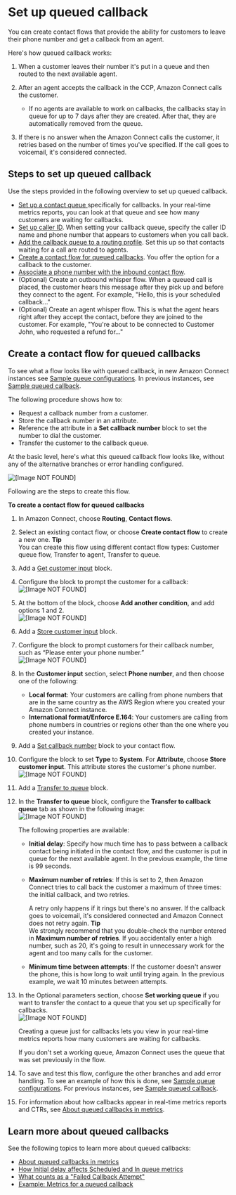 # Set up queued callback<a name="setup-queued-callback"></a>

You can create contact flows that provide the ability for customers to leave their phone number and get a callback from an agent\. 

Here's how queued callback works: 

1. When a customer leaves their number it's put in a queue and then routed to the next available agent\.

1. After an agent accepts the callback in the CCP, Amazon Connect calls the customer\.
   + If no agents are available to work on callbacks, the callbacks stay in queue for up to 7 days after they are created\. After that, they are automatically removed from the queue\.

1. If there is no answer when the Amazon Connect calls the customer, it retries based on the number of times you've specified\. If the call goes to voicemail, it's considered connected\. 

## Steps to set up queued callback<a name="setup-queued-callback-overview"></a>

Use the steps provided in the following overview to set up queued callback\. 
+ [Set up a contact queue ](create-queue.md) specifically for callbacks\. In your real\-time metrics reports, you can look at that queue and see how many customers are waiting for callbacks\.
+ [Set up caller ID](queues-callerid.md)\. When setting your callback queue, specify the caller ID name and phone number that appears to customers when you call back\. 
+ [Add the callback queue to a routing profile](routing-profiles.md)\. Set this up so that contacts waiting for a call are routed to agents\. 
+ [Create a contact flow for queued callbacks](#queued-callback-contact-flow)\. You offer the option for a callback to the customer\. 
+ [Associate a phone number with the inbound contact flow](associate-phone-number.md)\. 
+ \(Optional\) Create an outbound whisper flow\. When a queued call is placed, the customer hears this message after they pick up and before they connect to the agent\. For example, "Hello, this is your scheduled callback\.\.\."
+ \(Optional\) Create an agent whisper flow\. This is what the agent hears right after they accept the contact, before they are joined to the customer\. For example, "You're about to be connected to Customer John, who requested a refund for\.\.\."

## Create a contact flow for queued callbacks<a name="queued-callback-contact-flow"></a>

To see what a flow looks like with queued callback, in new Amazon Connect instances see [Sample queue configurations](sample-queue-configurations.md)\. In previous instances, see [Sample queued callback](sample-queued-callback.md)\.

The following procedure shows how to:
+ Request a callback number from a customer\.
+ Store the callback number in an attribute\.
+ Reference the attribute in a **Set callback number** block to set the number to dial the customer\.
+ Transfer the customer to the callback queue\.

At the basic level, here's what this queued callback flow looks like, without any of the alternative branches or error handling configured\.

![\[Image NOT FOUND\]](http://docs.aws.amazon.com/connect/latest/adminguide/images/queued-callback-flow.png)

Following are the steps to create this flow\.

**To create a contact flow for queued callbacks**

1. In Amazon Connect, choose **Routing**, **Contact flows**\.

1. Select an existing contact flow, or choose **Create contact flow** to create a new one\.
**Tip**  
You can create this flow using different contact flow types: Customer queue flow, Transfer to agent, Transfer to queue\. 

1. Add a [Get customer input](get-customer-input.md) block\.

1. Configure the block to prompt the customer for a callback:   
![\[Image NOT FOUND\]](http://docs.aws.amazon.com/connect/latest/adminguide/images/get-customer-input-callback.png)

1. At the bottom of the block, choose **Add another condition**, and add options 1 and 2\.   
![\[Image NOT FOUND\]](http://docs.aws.amazon.com/connect/latest/adminguide/images/options-1-and-2.png)

1. Add a [Store customer input](store-customer-input.md) block\.

1. Configure the block to prompt customers for their callback number, such as “Please enter your phone number\.”  
![\[Image NOT FOUND\]](http://docs.aws.amazon.com/connect/latest/adminguide/images/store-customer-input.png)

1. In the **Customer input** section, select **Phone number**, and then choose one of the following: 
   + **Local format**: Your customers are calling from phone numbers that are in the same country as the AWS Region where you created your Amazon Connect instance\.
   + **International format/Enforce E\.164**: Your customers are calling from phone numbers in countries or regions other than the one where you created your instance\.

1. Add a [Set callback number](set-callback-number.md) block to your contact flow\.

1. Configure the block to set **Type** to **System**\. For **Attribute**, choose **Store customer input**\. This attribute stores the customer's phone number\.  
![\[Image NOT FOUND\]](http://docs.aws.amazon.com/connect/latest/adminguide/images/set-callback-number2.png)

1. Add a [Transfer to queue](transfer-to-queue.md) block\. 

1. In the **Transfer to queue** block, configure the **Transfer to callback queue** tab as shown in the following image:   
![\[Image NOT FOUND\]](http://docs.aws.amazon.com/connect/latest/adminguide/images/transfer-to-callback-queue-tab.png)

   The following properties are available:
   + **Initial delay**: Specify how much time has to pass between a callback contact being initiated in the contact flow, and the customer is put in queue for the next available agent\. In the previous example, the time is 99 seconds\.
   + **Maximum number of retries**: If this is set to 2, then Amazon Connect tries to call back the customer a maximum of three times: the initial callback, and two retries\. 

     A retry only happens if it rings but there's no answer\. If the callback goes to voicemail, it's considered connected and Amazon Connect does not retry again\.
**Tip**  
We strongly recommend that you double\-check the number entered in **Maximum number of retries**\. If you accidentally enter a high number, such as 20, it's going to result in unnecessary work for the agent and too many calls for the customer\.
   + **Minimum time between attempts**: If the customer doesn't answer the phone, this is how long to wait until trying again\. In the previous example, we wait 10 minutes between attempts\.

1. In the Optional parameters section, choose **Set working queue** if you want to transfer the contact to a queue that you set up specifically for callbacks\.   
![\[Image NOT FOUND\]](http://docs.aws.amazon.com/connect/latest/adminguide/images/transfer-to-callback-queue-tab-set-working-queue.png)

   Creating a queue just for callbacks lets you view in your real\-time metrics reports how many customers are waiting for callbacks\.

   If you don't set a working queue, Amazon Connect uses the queue that was set previously in the flow\.

1. To save and test this flow, configure the other branches and add error handling\. To see an example of how this is done, see [Sample queue configurations](sample-queue-configurations.md)\. For previous instances, see [Sample queued callback](sample-queued-callback.md)\. 

1. For information about how callbacks appear in real\-time metrics reports and CTRs, see [About queued callbacks in metrics](about-queued-callbacks.md)\. 

## Learn more about queued callbacks<a name="queued-callback-no-agents-available"></a>

See the following topics to learn more about queued callbacks:
+ [About queued callbacks in metrics](about-queued-callbacks.md)
+ [How Initial delay affects Scheduled and In queue metrics](scheduled-vs-inqueue.md)
+ [What counts as a "Failed Callback Attempt"](failed-callback-attempt.md)
+ [Example: Metrics for a queued callback](queued-callback-example.md)